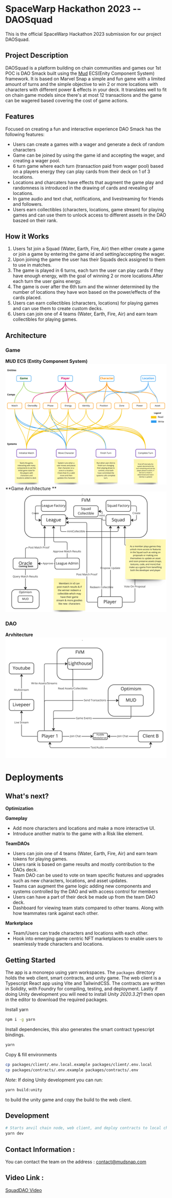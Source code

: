 # SpaceWarp Hackathon 2023 -- DAOSquad

This is the official SpaceWarp Hackathon 2023 submission for our project DAOSquad.

## Project Description

DAOSquad is a platform building on chain communities and games our 1st POC is DAO Smack built using the [Mud](https://mud.dev/) ECS(Enity Component System) framework. It is based on Marvel Snap a simple and fun game with a limited amount of turns and the simple objective to win 2 or more locations with characters with different power & effects in your deck. It translates well to fit on chain game models since there's at most 12 transactions and the game can be wagered based covering the cost of game actions.

## Features

Focused on creating a fun and interactive experience DAO Smack has the following features:

- Users can create a games with a wager and generate a deck of random characters
- Game can be joined by using the game id and accepting the wager, and creating a wager pool.
- 6 turn game where each turn (transaction paid from wager pool) based on a players energy they can play cards from their deck on 1 of 3 locations.
- Locations and charcaters have effects that augment the game play and randomness is introduced in the drawing of cards and revealing of locations.
- In game audio and text chat, notifications, and livestreaming for friends and followers.
- Users earn collectibles (characters, locations, game stream) for playing games and can use them to unlock access to different assets in the DAO baszed on their rank.

## How it Works

1. Users 1st join a Squad (Water, Earth, Fire, Air) then either create a game or join a game by entering the game id and setting/accepting the wager.
2. Upon joining the game the user has their Squads deck assigned to them to use in matches.
3. The game is played in 6 turns, each turn the user can play cards if they have enough energy, with the goal of winning 2 or more locations.After each turn the user gains energy.
4. The game is over after the 6th turn and the winner determined by the number of locations they have won based on the power/effects of the cards placed.
5. Users can earn collectibles (characters, locations) for playing games and can use them to create custom decks.
6. Users can join one of 4 teams (Water, Earth, Fire, Air) and earn team collectibles for playing games.

## Architecture

### Game

**MUD ECS (Entity Component System)**
![Game](Squad-archi.jpg)
**Game Architecture **
![DAO](DAO-archi1.jpg)

### DAO

**Arvhitecture**
![DAO](DAO-archi2.jpg)

# Deployments


## What's next?

**Optimization**

**Gameplay**

- Add more characters and locations and make a more interactive UI.
- Introduce another matrix to the game with a Risk like element.

**TeamDAOs**

- Users can join one of 4 teams (Water, Earth, Fire, Air) and earn team tokens for playing games.
- Users rank is based on game results and mostly contribution to the DAOs deck.
- Team DAO can be used to vote on team specific features and upgrades such as new characters, locations, and asset updates.
- Teams can augment the game logic adding new components and systems controlled by the DAO and with access control for members
- Users can have a part of their deck be made up from the team DAO deck.
- Dashboard for viewing team stats compared to other teams. Along with how teammates rank against each other.

**Marketplace**

- Team/Users can trade characters and locations with each other.
- Hook into emerging game centric NFT marketplaces to enable users to seamlessly trade characters and locations.

## Getting Started

The app is a monorepo using yarn workspaces. The `packages` directory holds the web client, smart contracts, and unity game. The web client is a Typescript React app using Vite and TailwindCSS. The contracts are written in Solidity, with Foundry for compiling, testing, and deployment. Lastly if doing Unity development you will need to install _Unity 2020.3.2f1_ then open in the editor to download the required packages.

Install yarn

```bash
npm i -g yarn
```

Install dependencies, this also generates the smart contract typescript bindings.

```bash
yarn
```

Copy & fill environments

```bash
cp packages/client/.env.local.example packages/client/.env.local
cp packages/contracts/.env.example packages/contracts/.env
```

_Note_: If doing Unity development you can run:

```bash
yarn build:unity
```

to build the unity game and copy the build to the web client.

## Development

```bash
# Starts anvil chain node, web client, and deploy contracts to local chain.
yarn dev
```

## Contact Information :

You can contact the team on the address : contact@mudsnap.com

## Video Link :

[SquadDAO Video](https://www.loom.com)
